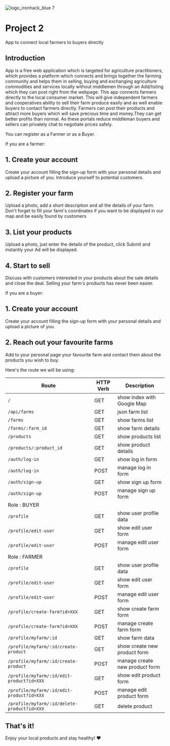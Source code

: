 ![logo_ironhack_blue 7](https://user-images.githubusercontent.com/23629340/40541063-a07a0a8a-601a-11e8-91b5-2f13e4e6b441.png)

# Project 2

App to connect local farmers to buyers directly

## Introduction
App is a free web application which is targeted for agriculture practitioners, which provides a platform which connects and brings together the farming community and helps them in selling, buying and exchanging agriculture commodities and services locally without middlemen through an Add/listing which they can post right from the webpage.
This app connects farmers directly to the local consumer market. This will give independent farmers and cooperatives ability to sell their farm produce easily and as well enable buyers to contact farmers directly.
Farmers can post their products and attract more buyers which will save precious time and money.They can get better profits than normal. As these portals reduce middleman buyers and sellers can privately chat to negotiate prices safely.

You can register as a Farmer or as a Buyer.

If you are a farmer:
## 1. Create your account 
Create your account filling the sign-up form with your personal details and upload a picture of you. Introduce yourself to potential customers.

## 2. Register your farm
Upload a photo, add a short description and all the details of your farm. Don't forget to fill your farm's coordinates if you want to be displayed in our map and be easily found by customers

## 3. List your products
Upload a photo, just enter the details of the product, click Submit and instantly your Ad will be displayed.

## 4. Start to sell
Discuss with customers interested in your products about the sale details and close the deal. Selling your farm's products has never been easier.


If you are a buyer:

## 1. Create your account 
Create your account filling the sign-up form with your personal details and upload a picture of you.

## 2. Reach out your favourite farms
Add to your personal page your favourite farm and contact them about the products you wish to buy.



Here's the route we will be using:

|   Route   | HTTP Verb |   Description   |
|-----------|-----------|-----------------|
| `/` |    GET    | show index with Google Map |
| `/api/farms` |    GET   | json farm list |
| `/farms` |    GET   | show farms list |
| `/farms/:farm_id`|    GET   | show farm details|
| `/products` |    GET   | show products list |
| `/products/:product_id`|    GET   | show product details|
| `/auth/log-in` |    GET   | show log in form|
| `/auth/log-in` |    POST   | manage log in form |
| `/auth/sign-up` |    GET   | show sign up form|
| `/auth/sign-up` |    POST   | manage sign up form |
|  Role : BUYER                                |
| `/profile` |    GET    | show user profile data |
| `/profile/edit-user` |    GET    | show edit user form|
| `/profile/edit-user` |    POST    | manage edit user form|
|  Role : FARMER                                  |
| `/profile` |    GET    | show user profile data |
| `/profile/edit-user` |    GET    | show edit user form|
| `/profile/edit-user` |    POST    | manage edit user form|
| `/profile/create-farm?id=XXX` |    GET    | show create farm form |
| `/profile/create-farm?id=XXX` |    POST   | manage create farm form|
| `/profile/myfarm/:id` |    GET    | show farm data |
| `/profile/myfarm/:id/create-product` |    GET    | show create new product form|
| `/profile/myfarm/:id/create-product` |    POST   | manage create new product form|
| `/profile/myfarm/:id/edit-product?id=XXX` |    GET    | show edit product form|
| `/profile/myfarm/:id/edit-product?id=XXX` |    POST   | manage edit product form|
| `/profile/myfarm/:id/delete-product?id=XXX` |    GET    | delete product|



## That's it!

Enjoy your local products and stay healthy! :heart:
